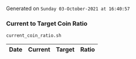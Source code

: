 Generated on `Sunday 03-October-2021 at 16:40:57`

### Current to Target Coin Ratio
`current_coin_ratio.sh`

Date|Current|Target|Ratio
---|---|---|---
